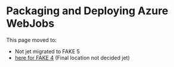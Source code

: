 # Packaging and Deploying Azure WebJobs

This page moved to:

- Not jet migrated to FAKE 5
- [here for FAKE 4](todo-azurewebjobs.html) (Final location not decided jet)
